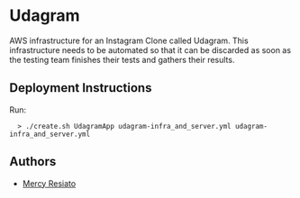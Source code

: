 # Udagram #
AWS infrastructure for an Instagram Clone called Udagram.
This infrastructure needs to be automated so that it can be discarded as soon as the testing team finishes their tests and gathers their results.

## Deployment Instructions ##
Run:
```
  > ./create.sh UdagramApp udagram-infra_and_server.yml udagram-infra_and_server.yml
```


## Authors

- [Mercy Resiato](https://github.com/resiato)


